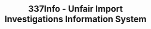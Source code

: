 ---
layout: default
bigquery: https://console.cloud.google.com/bigquery?p=patents-public-data&d=usitc_investigations&page=dataset&project=sheets-management-319211
citation: US International Trade Commission 337Info Unfair Import Investigations Information
  System
contributors: US International Trade Comission
cost: None
description: US International Trade Commission 337Info Unfair Import Investigations
  Information System contains data on investigations done under Section 337. Section
  337 declares the infringement of certain statutory intellectual property rights
  and other forms of unfair competition in import trade to be unlawful practices.
  Most Section 337 investigations involve allegations of patent or registered trademark
  infringement.
documentation: FAQ and tutorial available on the site
last_edit: 04/13/2022, 09:43:13
location: https://pubapps2.usitc.gov/337external/
maintained_by: US International Trade Comission
schema_fields:
- dateComplaintFiled
- id
- docketNo
- investigationTermDate
- patentNumbers
- title
- publication_number
- actualStartDateEvidHear
- finalIdOnViolationDue
- teoIdDueDate
- complainant
- currentActiveALJ
- internalRemand
- markmanHearing
- investigationType
- copyrightNumbers
- finalDetViolation
- trademarkNumbers
- investigationNo
- dateCreated
- gcAttorney
- finalIdOnViolationIssue
- teoProceedingInvolved
- htsNumbers
- cafcAppeals
- aljAssigned
- scheduledEndDateEvidHear
- invUnfairAct
- actualEndDateEvidHear
- targetDate
- dateOfPublicationFrNotice
- patentNumber
- scheduledStartDateEvidHear
- lastUpdated
- ouiiParticipation
- currentStatus
- issueDateOtherNonFinal
- endDateMarkmanHearing
- teoIdIssueDate
- teoReliefGranted
- respondent
- finalDetNoViolation
- startDateMarkmanHearing
- ouiiAttorney
shortname: unfair_import_investigations
tags:
- import
- legal
- trade
timeframe: 2008-2021 (prior to 2008 downloadable as a JSON file)
title: 337Info - Unfair Import Investigations Information System
uuid: 2721f5ec-e599-4890-9265-9706719fc71e
---